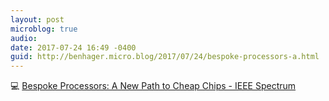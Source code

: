 ```yaml
---
layout: post
microblog: true
audio: 
date: 2017-07-24 16:49 -0400
guid: http://benhager.micro.blog/2017/07/24/bespoke-processors-a.html
---
```

💻 [Bespoke Processors: A New Path to Cheap Chips - IEEE Spectrum](http://spectrum.ieee.org/semiconductors/design/bespoke-processors-a-new-path-to-cheap-chips)
